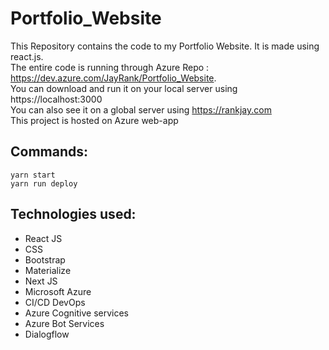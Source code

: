 # Portfolio_Website
This Repository contains the code to my Portfolio Website. It is made using react.js. <br>
The entire code is running through Azure Repo : https://dev.azure.com/JayRank/Portfolio_Website. <br>
You can download and run it on your local server using https://localhost:3000 <br>
You can also see it on a global server using https://rankjay.com <br>
This project is hosted on Azure web-app

## Commands:
```
yarn start
yarn run deploy
```

## Technologies used:
- React JS
- CSS
- Bootstrap
- Materialize
- Next JS
- Microsoft Azure
- CI/CD DevOps
- Azure Cognitive services
- Azure Bot Services
- Dialogflow
